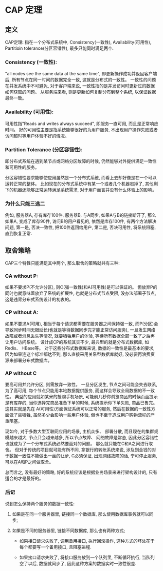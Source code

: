 # CAP 定理

## 定义

CAP定理: 指在一个分布式系统中, Consistency(一致性), Availability(可用性), Partitioin tolerance(分区容错性), 最多只能同时满足两个.

### Consistency (一致性):

"all nodes see the same data at the same time", 即更新操作成功并返回客户端后, 所有节点在同一时间的数据完全一致, 这就是分布式的一致性。 一致性的问题在并发系统中不可避免, 对于客户端来说, 一致性指的是并发访问时更新过的数据如何获取的问题。 从服务端来看, 则是更新如何复制分布到整个系统, 以保证数据最终一致。 

### Availability (可用性):

可用性指"Reads and writes always succeed", 即服务一直可用, 而且是正常响应时间。 好的可用性主要是指系统能够很好的为用户服务, 不出现用户操作失败或者访问超时等用户体验不好的情况。 

### Partition Tolerance (分区容错性):

即分布式系统在遇到某节点或网络分区故障的时候, 仍然能够对外提供满足一致性和可用性的服务。 

分区容错性要求能够使应用虽然是一个分布式系统, 而看上去却好像是在一个可以运转正常的整体。 比如现在的分布式系统中有某一个或者几个机器宕掉了, 其他剩下的机器还能够正常运转满足系统需求, 对于用户而言并没有什么体验上的影响。 

### 为什么只能三选二

例如, 服务器A, 存有库存100件, 服务器B, 与A同步, 如果A与B的链接断开了, 那么如果A, 变成了库存90件, 访问B的用户看见的, 依然是库存100件, 有两个方法解决问题, 第一是, 否决一致性, 把100件返回给用户, 第二是, 否决可用性, 将系统阻塞, 直到恢复正常.

## 取舍策略

CAP三个特性只能满足其中两个, 那么取舍的策略就共有三种:

### CA without P:

如果不要求P(不允许分区), 则C(强一致性)和A(可用性)是可以保证的。 但放弃P的同时也就意味着放弃了系统的扩展性, 也就是分布式节点受限, 没办法部署子节点, 这是违背分布式系统设计的初衷的。 

### CP without A:

如果不要求A(可用), 相当于每个请求都需要在服务器之间保持强一致, 而P(分区)会导致同步时间无限延长(也就是等待数据同步完才能正常访问服务), 一旦发生网络故障或者消息丢失等情况, 就要牺牲用户的体验, 等待所有数据全部一致了之后再让用户访问系统。 设计成CP的系统其实不少, 最典型的就是分布式数据库, 如Redis、 HBase等。 对于这些分布式数据库来说, 数据的一致性是最基本的要求, 因为如果连这个标准都达不到, 那么直接采用关系型数据库就好, 没必要再浪费资源来部署分布式数据库。 

### AP without C

要高可用并允许分区, 则需放弃一致性。 一旦分区发生, 节点之间可能会失去联系, 为了高可用, 每个节点只能用本地数据提供服务, 而这样会导致全局数据的不一致性。 典型的应用就如某米的抢购手机场景, 可能前几秒你浏览商品的时候页面提示是有库存的, 当你选择完商品准备下单的时候, 系统提示你下单失败, 商品已售完。 这其实就是先在 A(可用性)方面保证系统可以正常的服务, 然后在数据的一致性方面做了些牺牲, 虽然多少会影响一些用户体验, 但也不至于造成用户购物流程的严重阻塞。 

现如今, 对于多数大型互联网应用的场景, 主机众多、 部署分散, 而且现在的集群规模越来越大, 节点只会越来越多, 所以节点故障、 网络故障是常态, 因此分区容错性也就成为了一个分布式系统必然要面对的问题。 那么就只能在C和A之间进行取舍。 但对于传统的项目就可能有所不同, 拿银行的转账系统来说, 涉及到金钱的对于数据一致性不能做出一丝的让步, C必须保证, 出现网络故障的话, 宁可停止服务, 可以在A和P之间做取舍。 

总而言之, 没有最好的策略, 好的系统应该是根据业务场景来进行架构设计的, 只有适合的才是最好的。 

### 后记

说到怎么保持两个服务的数据一致性:

1. 如果是在同一个服务器里, 链接同一个数据库, 那么使用数据库事务就可以同步; 

2. 如果是不同的服务器里, 链接不同数据库, 那么也有两种方式; 

    - 如果接口请求失败了, 调用备用接口, 执行回滚操作, 这种方式的坏处在于每个都要写一个备用接口, 且阻塞进程.

    - 如果接口请求失败了, 将接口服务放到一个队列里, 不断循环执行, 当队列空了以后, 数据就同步了, 因此这种方案的数据实时一致性很差.

